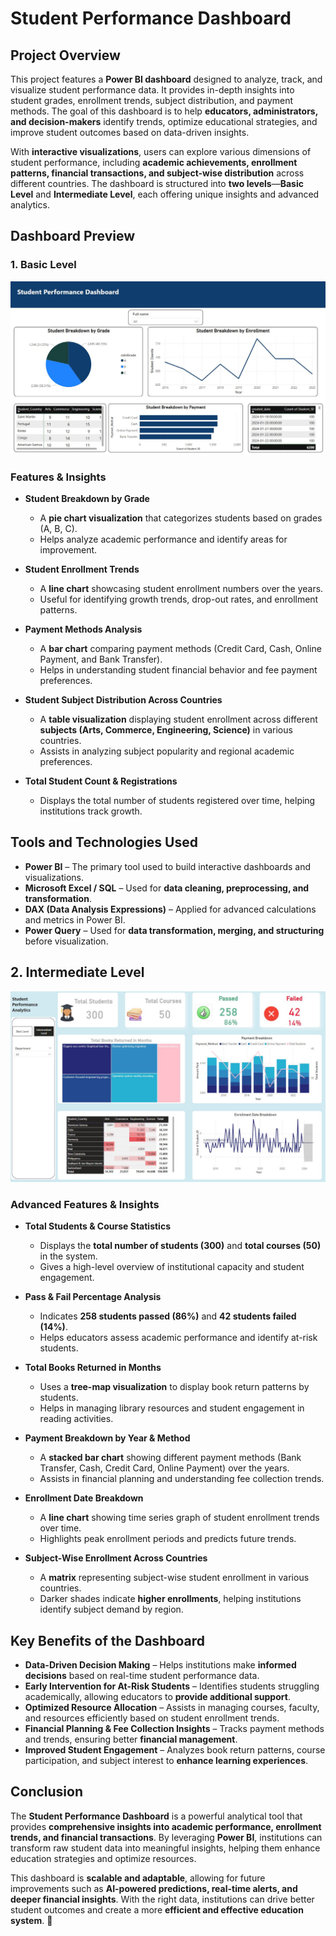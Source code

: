 # **Student Performance Dashboard**

## **Project Overview**  
This project features a **Power BI dashboard** designed to analyze, track, and visualize student performance data. It provides in-depth insights into student grades, enrollment trends, subject distribution, and payment methods. The goal of this dashboard is to help **educators, administrators, and decision-makers** identify trends, optimize educational strategies, and improve student outcomes based on data-driven insights.  

With **interactive visualizations**, users can explore various dimensions of student performance, including **academic achievements, enrollment patterns, financial transactions, and subject-wise distribution** across different countries. The dashboard is structured into **two levels**—**Basic Level** and **Intermediate Level**, each offering unique insights and advanced analytics.  

## **Dashboard Preview**  

### **1. Basic Level**  
![Basic Level Dashboard](https://github.com/Sofiya-Banmala/Power-BI-Portfolio-Projects/blob/main/Images/studentdash.JPG)  

### **Features & Insights**  

- **Student Breakdown by Grade**  
  - A **pie chart visualization** that categorizes students based on grades (A, B, C).  
  - Helps analyze academic performance and identify areas for improvement.  

- **Student Enrollment Trends**  
  - A **line chart** showcasing student enrollment numbers over the years.  
  - Useful for identifying growth trends, drop-out rates, and enrollment patterns.  

- **Payment Methods Analysis**  
  - A **bar chart** comparing payment methods (Credit Card, Cash, Online Payment, and Bank Transfer).  
  - Helps in understanding student financial behavior and fee payment preferences.  

- **Student Subject Distribution Across Countries**  
  - A **table visualization** displaying student enrollment across different **subjects (Arts, Commerce, Engineering, Science)** in various countries.  
  - Assists in analyzing subject popularity and regional academic preferences.  

- **Total Student Count & Registrations**  
  - Displays the total number of students registered over time, helping institutions track growth.  

## **Tools and Technologies Used**  

-  **Power BI** – The primary tool used to build interactive dashboards and visualizations.  
-  **Microsoft Excel / SQL** – Used for **data cleaning, preprocessing, and transformation**.  
-  **DAX (Data Analysis Expressions)** – Applied for advanced calculations and metrics in Power BI.  
-  **Power Query** – Used for **data transformation, merging, and structuring** before visualization.  

## **2. Intermediate Level**  
![Intermediate Level Dashboard](https://github.com/Sofiya-Banmala/Power-BI-Portfolio-Projects/blob/main/Images/Intermediate%20level%20dash.JPG)  

### **Advanced Features & Insights**  

- **Total Students & Course Statistics**  
  - Displays the **total number of students (300)** and **total courses (50)** in the system.  
  - Gives a high-level overview of institutional capacity and student engagement.  

- **Pass & Fail Percentage Analysis**  
  - Indicates **258 students passed (86%)** and **42 students failed (14%)**.  
  - Helps educators assess academic performance and identify at-risk students.  

- **Total Books Returned in Months**  
  - Uses a **tree-map visualization** to display book return patterns by students.  
  - Helps in managing library resources and student engagement in reading activities.  

- **Payment Breakdown by Year & Method**  
  - A **stacked bar chart** showing different payment methods (Bank Transfer, Cash, Credit Card, Online Payment) over the years.  
  - Assists in financial planning and understanding fee collection trends.  

- **Enrollment Date Breakdown**  
  - A **line chart** showing time series graph of student enrollment trends over time.  
  - Highlights peak enrollment periods and predicts future trends.  

- **Subject-Wise Enrollment Across Countries**  
  - A **matrix** representing subject-wise student enrollment in various countries.  
  - Darker shades indicate **higher enrollments**, helping institutions identify subject demand by region.  

## **Key Benefits of the Dashboard**  

-  **Data-Driven Decision Making** – Helps institutions make **informed decisions** based on real-time student performance data.  
-  **Early Intervention for At-Risk Students** – Identifies students struggling academically, allowing educators to **provide additional support**.  
-  **Optimized Resource Allocation** – Assists in managing courses, faculty, and resources efficiently based on student enrollment trends.  
-  **Financial Planning & Fee Collection Insights** – Tracks payment methods and trends, ensuring better **financial management**.  
-  **Improved Student Engagement** – Analyzes book return patterns, course participation, and subject interest to **enhance learning experiences**.  

## **Conclusion**  
The **Student Performance Dashboard** is a powerful analytical tool that provides **comprehensive insights into academic performance, enrollment trends, and financial transactions**. By leveraging **Power BI**, institutions can transform raw student data into meaningful insights, helping them enhance education strategies and optimize resources.  

This dashboard is **scalable and adaptable**, allowing for future improvements such as **AI-powered predictions, real-time alerts, and deeper financial insights**. With the right data, institutions can drive better student outcomes and create a more **efficient and effective education system**. 🚀  
